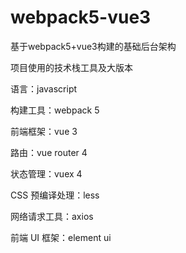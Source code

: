 # webpack5-vue3
基于webpack5+vue3构建的基础后台架构

项目使用的技术栈工具及大版本

语言：javascript

构建工具：webpack 5

前端框架：vue 3

路由：vue router 4

状态管理：vuex 4

CSS 预编译处理：less

网络请求工具：axios

前端 UI 框架：element ui

